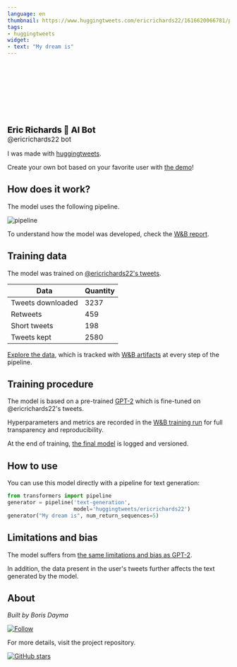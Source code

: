 ```yaml
---
language: en
thumbnail: https://www.huggingtweets.com/ericrichards22/1616620066781/predictions.png
tags:
- huggingtweets
widget:
- text: "My dream is"
---
```


<div>
<div style="width: 132px; height:132px; border-radius: 50%; background-size: cover; background-image: url('https://pbs.twimg.com/profile_images/990405710373621760/g7ChT0o8_400x400.jpg')">
</div>
<div style="margin-top: 8px; font-size: 19px; font-weight: 800">Eric Richards 🤖 AI Bot </div>
<div style="font-size: 15px">@ericrichards22 bot</div>
</div>

I was made with [huggingtweets](https://github.com/borisdayma/huggingtweets).

Create your own bot based on your favorite user with [the demo](https://colab.research.google.com/github/borisdayma/huggingtweets/blob/master/huggingtweets-demo.ipynb)!

## How does it work?

The model uses the following pipeline.

![pipeline](https://github.com/borisdayma/huggingtweets/blob/master/img/pipeline.png?raw=true)

To understand how the model was developed, check the [W&B report](https://app.wandb.ai/wandb/huggingtweets/reports/HuggingTweets-Train-a-model-to-generate-tweets--VmlldzoxMTY5MjI).

## Training data

The model was trained on [@ericrichards22's tweets](https://twitter.com/ericrichards22).

| Data | Quantity |
| --- | --- |
| Tweets downloaded | 3237 |
| Retweets | 459 |
| Short tweets | 198 |
| Tweets kept | 2580 |

[Explore the data](https://wandb.ai/wandb/huggingtweets/runs/3saptkq4/artifacts), which is tracked with [W&B artifacts](https://docs.wandb.com/artifacts) at every step of the pipeline.

## Training procedure

The model is based on a pre-trained [GPT-2](https://huggingface.co/gpt2) which is fine-tuned on @ericrichards22's tweets.

Hyperparameters and metrics are recorded in the [W&B training run](https://wandb.ai/wandb/huggingtweets/runs/zhk50znl) for full transparency and reproducibility.

At the end of training, [the final model](https://wandb.ai/wandb/huggingtweets/runs/zhk50znl/artifacts) is logged and versioned.

## How to use

You can use this model directly with a pipeline for text generation:

```python
from transformers import pipeline
generator = pipeline('text-generation',
                     model='huggingtweets/ericrichards22')
generator("My dream is", num_return_sequences=5)
```

## Limitations and bias

The model suffers from [the same limitations and bias as GPT-2](https://huggingface.co/gpt2#limitations-and-bias).

In addition, the data present in the user's tweets further affects the text generated by the model.

## About

*Built by Boris Dayma*

[![Follow](https://img.shields.io/twitter/follow/borisdayma?style=social)](https://twitter.com/intent/follow?screen_name=borisdayma)

For more details, visit the project repository.

[![GitHub stars](https://img.shields.io/github/stars/borisdayma/huggingtweets?style=social)](https://github.com/borisdayma/huggingtweets)
